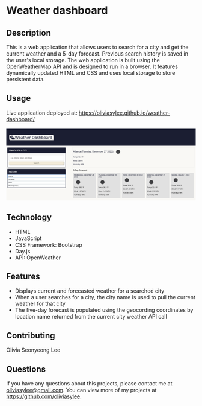 # Weather dashboard
## Description
This is a web application that allows users to search for a city and get the current weather and a 5-day forecast. Previous search history is saved in the user's local storage.
The web application is built using the OpenWeatherMap API and is designed to run in a browser. It features dynamically updated HTML and CSS and uses local storage to store persistent data. 
## Usage
Live application deployed at: https://oliviasylee.github.io/weather-dashboard/<br><br>
[![weather-dashboard-screenshot](Assets/images/screenshot-weather-dashboard.png)](https://oliviasylee.github.io/weather-dashboard/)

## Technology
- HTML
- JavaScript
- CSS Framework: Bootstrap
- Day.js
- API: OpenWeather

## Features
- Displays current and forecasted weather for a searched city
- When a user searches for a city, the city name is used to pull the current weather for that city
- The five-day forecast is populated using the geocording coordinates by location name returned from the current city weather API call

## Contributing
Olivia Seonyeong Lee

## Questions
If you have any questions about this projects, please contact me at oliviasylee@gmail.com. You can view more of my projects at https://github.com/oliviasylee.
